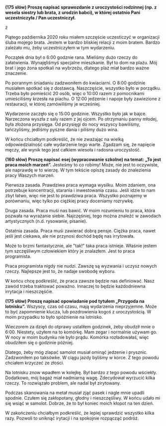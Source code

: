 **(175 słów) Proszę napisać sprawozdanie z uroczystości rodzinnej (np. z wesela siostry lub brata, z urodzin babci), w której ostatnio Pani uczestniczyła / Pan uczestniczył.**

ż

Piątego paźdiernika 2020 roku miałem szczęście uczesticzyć w organizacji śluba mojego brata.
Jestem w bardzo bliskiej relacji z moim bratem.
Bardzo zależało mu, żeby uczestniczyłem w tym wydarzeniu.

Początek dnia był o 6:00 godznie rana.
Mieliśmy dużo rzeczy do załatwienia.
Wynajęliśmyś specjalne mieszkanie.
Był to dom na plażu.
Mój brat i jego żona spotkali na wybrzeżu, dlatego plaż miał bardzo ważne znaczenie.

Po porannym śniadaniu zadzwoniłem do kwiaciarni.
O 8:00 godzinie musiałem spotkać się z dostawcą.
Naszczęście, wszystko było w porządku.
Trzeba było pomieścić 20 osób, więc o 10:00 razem z pomocnikami umieściliśmy krzesła na piachu.
O 12:00 jedzenie i napoje były zawiezione z restauracji, w której zamówiliśmy je wcześniej.

Wydarzenie zaczęło się o 15:00 godzinie.
Wszystko było jak w bajce.
Narzeczona wyszła z saly razem z jej ojcem.
Po otrzymaniu panny młodej, była złożona przysięga.
Od przysięgi do nocy wszyscy bawiliśmy, tańczyliśmy, jedliśmy pyszne dania i piliśmy dużo wina.

W końcu chciałbym podkreślić, że nie zważając na wielką odpowiedzialność całe wydarzenie tego warte.
Zgadzam się, że napięcie męczy, ale wynik tego jest całkiem wiesoła i radosna uroczystość.

**(160 słów) Proszę napisać esej (wypracowanie szkolne) na temat: „To jest praca moich marzeń”.**
Jesteśmy to co robimy!
Może, nie jest to oczywiste, ale naprawdę w to wierzę.
W tym tekście opiszę zasady do znalezienia pracy Waszych marzeń.

Pierwsza zasada.
Prawdziwa praca wymaga wysilku.
Moim zdaniem, ona potrzebuje koncentracji, starania i inwestowania czasu.
Jeśli idzie to nam zbyt łatwo, więc nie jest to prawdziwa praca.
Wszystko poznajemy w porównaniu, więc tylko po ciężkiej pracy doceniamy rozrywkę.

Druga zasada.
Praca muśi nas bawić.
W moim rozumieniu to praca, która pozwała na wyrażanie siebie.
Najczęśniej, tego można znaleźć w zawodach artystycznych (n.d. rysowanie, pisanie).

Ostatnia zasada.
Praca muśi zawierać dobrą pensje.
Ciężka praca, nawet jeśli jest ciekawa, ale nie przynosi dochód będę nas irrytowała.

Może to brzmi fantastycznie, ale "tak!" taka praca istnieje.
Właśnie jestem tym szczęśliwym człowiekiem który je znalazłem.
Jest to praca programista.

Praca programista nigdy nie nudzi.
Zawszę są wyzwania i uczysz nowych rzeczy.
Najlepsze jest to, że nadaje swobodę wyboru.

W końcu chcę podkreślić, że praca zawsze będzie nas definiować.
Nasz zawód trzeba traktować poważno.
Innaczej to będzie każdodniewna irrytacja i nieszczęśćie.

**(175 słów) Proszę napisać opowiadanie pod tytułem „Przygoda na lotnisku”.**
Wszyscy, czas od czasu, mają wydarzenia nieprzyjemne.
Może to być zapomnienie klucza, lub pozdrowienia kogoś z uroczystością.
W moim przypadku to było spóźnienie na lotnisko.

Wieczorem za dzięń do otprawy ustaliłem godzinek, żeby obudził mnie o 6:00.
Niestety, użyłem na to komórkę.
Mam zegar i normalnie używam go.
W nocy w moim budynku nie było prądu.
Komórka rozładowałaś, więc obudziłem się o godzinie później.

Dlatego, żeby móg zlapać samolot musiał ominąć jedzenie i prysznic.
Zadzwoniłem po taksówke.
W ciągu jazdy byliśmy w korce.
Z tego powodu chciałem krzyczeć ze złości. 

Na lotnisku znow wpadłem w kolejkę.
Był bardzo z tego powodu wściekły.
Dodatkowo, mój bagaż miał nadmiarną wagę.
Zdecydował wyrzucić kilka rzeczy.
To rozwiązało problem, ale nadal był zirytowany.

Podczas skanowania na metał musiał zjąć pasek i nagle mnie upadli spodnie.
Czułem się zakłopotany, głodny i nieszczęśliwy.
W końcu udało mi się wsiąć w samolot.
Dobrze, że to był koniec moich kłopot na ten dzień.

W zakończeniu chciałbym podkreślić, że lepiej sprawdzić wszystko kilka razy.
Pozwoli to uniknąć irytacji i na spokojnie rozpącząć podróż.
